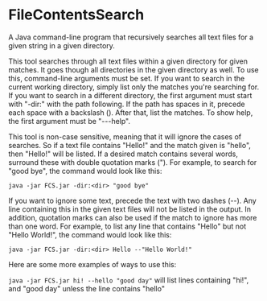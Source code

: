 # FileContentsSearch
A Java command-line program that recursively searches all text files for a given string in a given directory.

This tool searches through all text files within a given directory for given matches. It goes though all
directories in the given directory as well. To use this, command-line arguments must be set. If you want to
search in the current working directory, simply list only the matches you're searching for. If you want to
search in a different directory, the first argument must start with "-dir:" with the path following. If the
path has spaces in it, precede each space with a backslash (\). After that, list the matches. To show help,
the first argument must be "---help".

This tool is non-case sensitive, meaning that it will ignore the cases of searches. So if a text file contains
"Hello!" and the match given is "hello", then "Hello!" will be listed. If a desired match contains several
words, surround these with double quotation marks ("). For example, to search for "good bye", the command would
look like this:

`java -jar FCS.jar -dir:<dir> "good bye"`

If you want to ignore some text, precede the text with two dashes (--). Any line containing this in the given
text files will not be listed in the output. In addition, quotation marks can also be used if the match to
ignore has more than one word. For example, to list any line that contains "Hello" but not "Hello World!", the
command would look like this:

`java -jar FCS.jar -dir:<dir> Hello --"Hello World!"`

Here are some more examples of ways to use this:

`java -jar FCS.jar hi! --hello "good day"` will list lines containing "hi!", and "good day" unless the line
contains "hello"